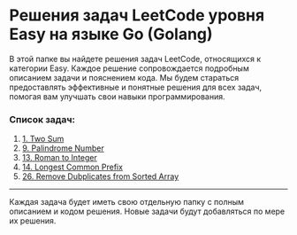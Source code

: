 # Решения задач LeetCode уровня Easy на языке Go (Golang)

В этой папке вы найдете решения задач LeetCode, относящихся к категории Easy. Каждое решение сопровождается подробным описанием задачи и пояснением кода. Мы будем стараться предоставлять эффективные и понятные решения для всех задач, помогая вам улучшать свои навыки программирования.

### Список задач:

1. [1. Two Sum](twoSum_1/Readme.md)
2. [9. Palindrome Number](PalindromeNumber_9/Readme.md)
3. [13. Roman to Integer](RomantoInteger_13/Readme.md)
4. [14. Longest Common Prefix](LongestCommonPrefix_14/Readme.md)
5. [26. Remove Dubplicates from Sorted Array](RemoveDuplicatesfromSortedArray_26/Readme.md)

---

Каждая задача будет иметь свою отдельную папку с полным описанием и кодом решения. Новые задачи будут добавляться по мере их решения.
